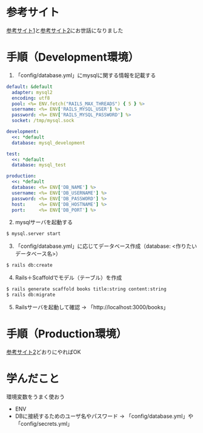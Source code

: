 # 参考サイト
[参考サイト1](https://arrown-blog.com/rails-mysql/#scaffold)と[参考サイト2](http://ruby-rails.hatenadiary.com/entry/20150314/1426332751)にお世話になりました

# 手順（Development環境）
1. 「config/database.yml」にmysqlに関する情報を記載する

```yml
default: &default
  adapter: mysql2
  encoding: utf8
  pool: <%= ENV.fetch("RAILS_MAX_THREADS") { 5 } %>
  username: <%= ENV['RAILS_MYSQL_USER'] %>
  password: <%= ENV['RAILS_MYSQL_PASSWORD'] %>
  socket: /tmp/mysql.sock

development:
  <<: *default
  database: mysql_development

test:
  <<: *default
  database: mysql_test

production:
  <<: *default
  database: <%= ENV['DB_NAME'] %>
  username: <%= ENV['DB_USERNAME'] %>
  password: <%= ENV['DB_PASSWORD'] %>
  host:     <%= ENV['DB_HOSTNAME'] %>
  port:     <%= ENV['DB_PORT'] %>
```

2. mysqlサーバを起動する

```zsh
$ mysql.server start
```

3. 「config/database.yml」に応じてデータベース作成（database: <作りたいデータベース名>）

```zsh
$ rails db:create
```

4. Rails＋Scaffoldでモデル（テーブル）を作成

```zsh
$ rails generate scaffold books title:string content:string
$ rails db:migrate
```

5. Railsサーバを起動して確認 -> 「http://localhost:3000/books」


# 手順（Production環境）

[参考サイト2](http://ruby-rails.hatenadiary.com/entry/20150314/1426332751)どおりにやればOK


# 学んだこと
環境変数をうまく使おう
- ENV
- DBに接続するためのユーザ名やパスワード -> 「config/database.yml」や「config/secrets.yml」